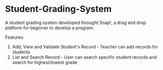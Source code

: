 # Student-Grading-System
A student grading system developed throught Snap!, a drag and drop platform for beginner to develop a program.

Features:
1. Add, View and Validate Student's Record - Teacher can add records for students
2. List and Search Record - User can search specific student records and search for highest/lowest grade
